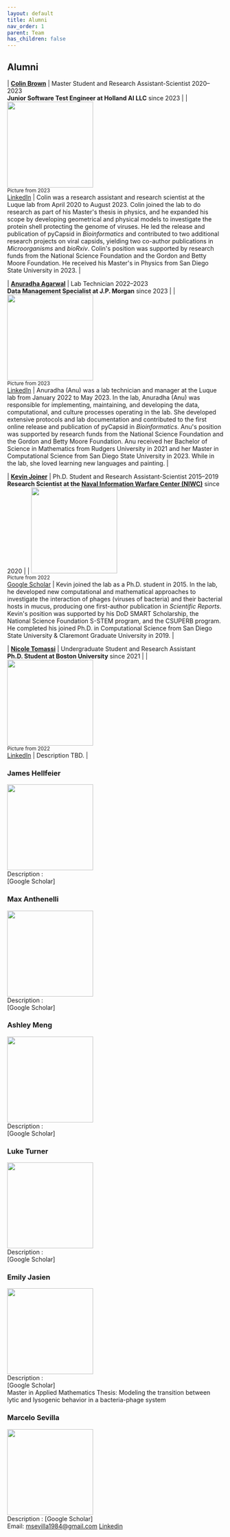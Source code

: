 ```yaml
---
layout: default
title: Alumni
nav_order: 1
parent: Team
has_children: false
---
```


## Alumni 

| [**Colin Brown**](#colin-brown) | Master Student and Research Assistant-Scientist 2020–2023  <br> **Junior Software Test Engineer at Holland AI LLC** since 2023 |
| <img src="images/colin_brown.jpg" width="200"> <br> <sub> Picture from 2023 </sub> <br> [LinkedIn]([?](https://www.linkedin.com/in/colin-travis-brown/)) | Colin was a research assistant and research scientist at the Luque lab from April 2020 to August 2023. Colin joined the lab to do research as part of his Master's thesis in physics, and he expanded his scope by developing geometrical and physical models to investigate the protein shell protecting the genome of viruses. He led the release and publication of pyCapsid in *Bioinformatics* and contributed to two additional research projects on viral capsids, yielding two co-author publications in *Microorganisms* and *bioRxiv*. Colin's position was supported by research funds from the National Science Foundation and the Gordon and Betty Moore Foundation. He received his Master's in Physics from San Diego State University in 2023. |

| [**Anuradha Agarwal**](#anuradha-agarwal) | Lab Technician 2022–2023  <br> **Data Management Specialist at J.P. Morgan** since 2023 |
| <img src="images/anu_agarwal.jpg" width="200"> <br> <sub> Picture from 2023 </sub> <br> [LinkedIn](https://www.linkedin.com/in/anuradhagarwal/) | Anuradha (Anu) was a lab technician and manager at the Luque lab from January 2022 to May 2023. In the lab, Anuradha (Anu) was responsible for implementing, maintaining, and developing the data, computational, and culture processes operating in the lab. She developed extensive protocols and lab documentation and contributed to the first online release and publication of pyCapsid in *Bioinformatics*. Anu's position was supported by research funds from the National Science Foundation and the Gordon and Betty Moore Foundation. Anu received her Bachelor of Science in Mathematics from Rudgers University in 2021 and her Master in Computational Science from San Diego State University in 2023. While in the lab, she loved learning new languages and painting. | 


| [**Kevin Joiner**](#kevin-joiner) | Ph.D. Student and Research Assistant-Scientist 2015–2019  <br> **Research Scientist at the [Naval Information Warfare Center (NIWC)](https://www.niwcpacific.navy.mil/careers/)** since 2020 |
| <img src="images/kevin_joiner.jpg" width="200"> <br> <sub> Picture from 2022 </sub> <br> [Google Scholar]([https://scholar.google.com/citations?user=ytvnI68AAAAJ&hl=en](https://scholar.google.com/citations?hl=en&user=uHiSo1UAAAAJ)) | Kevin joined the lab as a Ph.D. student in 2015. In the lab, he developed new computational and mathematical approaches to investigate the interaction of phages (viruses of bacteria) and their bacterial hosts in mucus, producing one first-author publication in *Scientific Reports*. Kevin's position was supported by his DoD SMART Scholarship, the National Science Foundation S-STEM program, and the CSUPERB program. He completed his joined Ph.D. in Computational Science from San Diego State University & Claremont Graduate University in 2019.  | 

| [**Nicole Tomassi**](#nicole-tomassi) | Undergraduate Student and Research Assistant  <br> **Ph.D. Student at Boston University** since 2021 |
| <img src="images/nicole_tomassi.png" width="200"> <br> <sub> Picture from 2022 </sub> <br> [LinkedIn](https://www.linkedin.com/in/nicole-tomassi-62151714b/) | Description TBD.  | 


### James Hellfeier
<img src="images/james_hellfeier.PNG" width="200"> \
Description : \
[Google Scholar]

### Max Anthenelli
<img src="images/max_anthenelli.jpeg" width="200"> \
Description : \
[Google Scholar]

### Ashley Meng
<img src="images/ashely_meng.jpeg" width="200"> \
Description :  \
[Google Scholar]

### Luke Turner
<img src="images/luke_turner.PNG" width="200"> \
Description : \
[Google Scholar]

### Emily Jasien
<img src="images/emily_jasien.png" width="200"> \
Description :  \
[Google Scholar] \
Master in Applied Mathematics
Thesis: Modeling the transition between lytic and lysogenic behavior in a bacteria-phage system

### Marcelo Sevilla
<img src="images/marcelosevilla.jpeg" width="200"> \
Description :
[Google Scholar] \
Email: msevilla1984@gmail.com
[Linkedin](https://www.linkedin.com/in/marcelo-sevilla-74536450/) 
